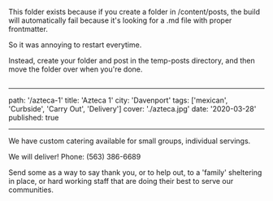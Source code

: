 This folder exists because if you create a folder in /content/posts, the build will automatically fail because it's looking for a .md file with proper frontmatter.

So it was annoying to restart everytime.

Instead, create your folder and post in the temp-posts directory, and then move the folder over when you're done.

## <!-- Sample format 👇🏽 -->

---

path: '/azteca-1'
title: 'Azteca 1'
city: 'Davenport'
tags: ['mexican', 'Curbside', 'Carry Out', 'Delivery']
cover: './azteca.jpg'
date: '2020-03-28'
published: true

---

We have custom catering available for small groups, individual servings.

We will deliver! Phone: (563) 386-6689

Send some as a way to say thank you, or to help out, to a 'family' sheltering in place, or hard working staff that are doing their best to serve our communities.

<!-- end Sample format -->
